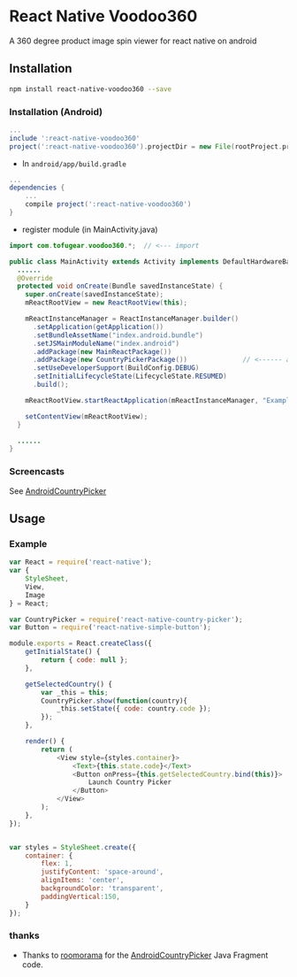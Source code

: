 # React Native Voodoo360
A 360 degree product image spin viewer for react native on android

## Installation
```sh
npm install react-native-voodoo360 --save
```

### Installation (Android)
```gradle
...
include ':react-native-voodoo360'
project(':react-native-voodoo360').projectDir = new File(rootProject.projectDir, '../node_modules/react-native-voodoo360/android')
```

* In `android/app/build.gradle`

```gradle
...
dependencies {
    ...
    compile project(':react-native-voodoo360')
}
```

* register module (in MainActivity.java)

```java
import com.tofugear.voodoo360.*;  // <--- import

public class MainActivity extends Activity implements DefaultHardwareBackBtnHandler {
  ......
  @Override
  protected void onCreate(Bundle savedInstanceState) {
    super.onCreate(savedInstanceState);
    mReactRootView = new ReactRootView(this);

    mReactInstanceManager = ReactInstanceManager.builder()
      .setApplication(getApplication())
      .setBundleAssetName("index.android.bundle")
      .setJSMainModuleName("index.android")
      .addPackage(new MainReactPackage())
      .addPackage(new CountryPickerPackage())              // <------ add here
      .setUseDeveloperSupport(BuildConfig.DEBUG)
      .setInitialLifecycleState(LifecycleState.RESUMED)
      .build();

    mReactRootView.startReactApplication(mReactInstanceManager, "ExampleRN", null);

    setContentView(mReactRootView);
  }

  ......
}
```

### Screencasts
See [AndroidCountryPicker](https://github.com/roomorama/AndroidCountryPicker)

## Usage

### Example
```js
var React = require('react-native');
var {
    StyleSheet,
    View,
    Image
} = React;

var CountryPicker = require('react-native-country-picker');
var Button = require('react-native-simple-button');

module.exports = React.createClass({
    getInitialState() {
        return { code: null };
    },

    getSelectedCountry() {
        var _this = this;
        CountryPicker.show(function(country){
            _this.setState({ code: country.code });
        });
    },

    render() {
        return (
            <View style={styles.container}>
                <Text>{this.state.code}</Text>
                <Button onPress={this.getSelectedCountry.bind(this)}>
                    Launch Country Picker
                </Button>
            </View>
        );
    },
});


var styles = StyleSheet.create({
    container: {
        flex: 1,
        justifyContent: 'space-around',
        alignItems: 'center',
        backgroundColor: 'transparent',
        paddingVertical:150,
    }
});
```

### thanks
* Thanks to [roomorama](https://github.com/roomorama) for the [AndroidCountryPicker](https://github.com/roomorama/AndroidCountryPicker) Java Fragment code.
